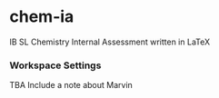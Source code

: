 # chem-ia
IB SL Chemistry Internal Assessment written in LaTeX

### Workspace Settings
TBA
Include a note about Marvin